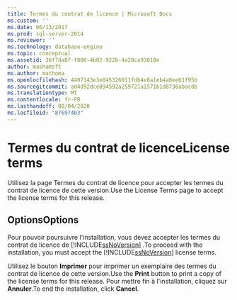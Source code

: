 ```yaml
---
title: Termes du contrat de licence | Microsoft Docs
ms.custom: ''
ms.date: 06/13/2017
ms.prod: sql-server-2014
ms.reviewer: ''
ms.technology: database-engine
ms.topic: conceptual
ms.assetid: 36f7da07-f008-4b02-922b-4a28ca93018e
author: mashamsft
ms.author: mathoma
ms.openlocfilehash: 4407143e3e045326011fdb4e8a1eb4a0ee61f95b
ms.sourcegitcommit: ad4d92dce894592a259721a1571b1d8736abacdb
ms.translationtype: MT
ms.contentlocale: fr-FR
ms.lasthandoff: 08/04/2020
ms.locfileid: "87697403"
---
```

# <a name="license-terms"></a><span data-ttu-id="e4a0a-102">Termes du contrat de licence</span><span class="sxs-lookup"><span data-stu-id="e4a0a-102">License terms</span></span>
  <span data-ttu-id="e4a0a-103">Utilisez la page Termes du contrat de licence pour accepter les termes du contrat de licence de cette version.</span><span class="sxs-lookup"><span data-stu-id="e4a0a-103">Use the License Terms page to accept the license terms for this release.</span></span>  
  
## <a name="options"></a><span data-ttu-id="e4a0a-104">Options</span><span class="sxs-lookup"><span data-stu-id="e4a0a-104">Options</span></span>  
 <span data-ttu-id="e4a0a-105">Pour pouvoir poursuivre l'installation, vous devez accepter les termes du contrat de licence de [!INCLUDE[ssNoVersion](../../includes/ssnoversion-md.md)] .</span><span class="sxs-lookup"><span data-stu-id="e4a0a-105">To proceed with the installation, you must accept the [!INCLUDE[ssNoVersion](../../includes/ssnoversion-md.md)] license terms.</span></span>  
  
 <span data-ttu-id="e4a0a-106">Utilisez le bouton **Imprimer** pour imprimer un exemplaire des termes du contrat de licence de cette version.</span><span class="sxs-lookup"><span data-stu-id="e4a0a-106">Use the **Print** button to print a copy of the license terms for this release.</span></span> <span data-ttu-id="e4a0a-107">Pour mettre fin à l'installation, cliquez sur **Annuler**.</span><span class="sxs-lookup"><span data-stu-id="e4a0a-107">To end the installation, click **Cancel**.</span></span>  
  
  
